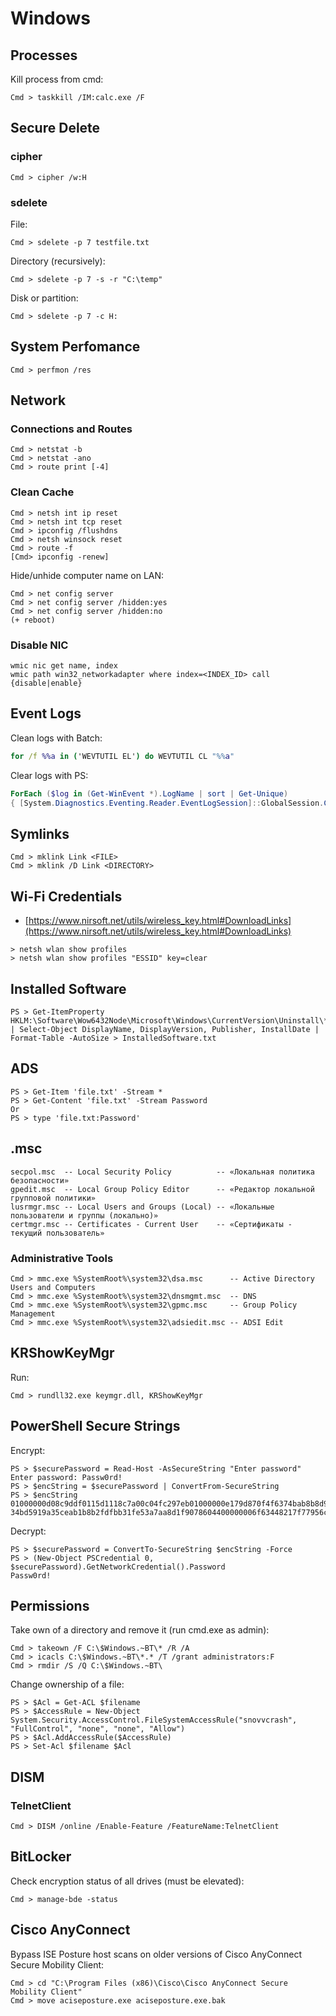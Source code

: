 # Windows




## Processes

Kill process from cmd:

```
Cmd > taskkill /IM:calc.exe /F
```




## Secure Delete



### cipher

```
Cmd > cipher /w:H
```



### sdelete

File:

```
Cmd > sdelete -p 7 testfile.txt
```

Directory (recursively):

```
Cmd > sdelete -p 7 -s -r "C:\temp"
```

Disk or partition:

```
Cmd > sdelete -p 7 -c H:
```




## System Perfomance

```
Cmd > perfmon /res
```




## Network



### Connections and Routes

```
Cmd > netstat -b
Cmd > netstat -ano
Cmd > route print [-4]
```



### Clean Cache

```
Cmd > netsh int ip reset
Cmd > netsh int tcp reset
Cmd > ipconfig /flushdns
Cmd > netsh winsock reset
Cmd > route -f
[Cmd> ipconfig -renew]
```

Hide/unhide computer name on LAN:

```
Cmd > net config server
Cmd > net config server /hidden:yes
Cmd > net config server /hidden:no
(+ reboot)
```



### Disable NIC

```
wmic nic get name, index
wmic path win32_networkadapter where index=<INDEX_ID> call {disable|enable}
```


## Event Logs

Clean logs with Batch:

```bat
for /f %%a in ('WEVTUTIL EL') do WEVTUTIL CL "%%a"
```

Clear logs with PS:

```powershell
ForEach ($log in (Get-WinEvent *).LogName | sort | Get-Unique)
{ [System.Diagnostics.Eventing.Reader.EventLogSession]::GlobalSession.ClearLog($log) }
```




## Symlinks

```
Cmd > mklink Link <FILE>
Cmd > mklink /D Link <DIRECTORY>
```




## Wi-Fi Credentials

* [https://www.nirsoft.net/utils/wireless_key.html#DownloadLinks](https://www.nirsoft.net/utils/wireless_key.html#DownloadLinks)

```
> netsh wlan show profiles
> netsh wlan show profiles "ESSID" key=clear
```




## Installed Software

```
PS > Get-ItemProperty HKLM:\Software\Wow6432Node\Microsoft\Windows\CurrentVersion\Uninstall\* | Select-Object DisplayName, DisplayVersion, Publisher, InstallDate | Format-Table -AutoSize > InstalledSoftware.txt
```




## ADS

```
PS > Get-Item 'file.txt' -Stream *
PS > Get-Content 'file.txt' -Stream Password
Or
PS > type 'file.txt:Password'
```




## .msc

```
secpol.msc  -- Local Security Policy          -- «Локальная политика безопасности»
gpedit.msc  -- Local Group Policy Editor      -- «Редактор локальной групповой политики»
lusrmgr.msc -- Local Users and Groups (Local) -- «Локальные пользователи и группы (локально)»
certmgr.msc -- Certificates - Current User    -- «Сертификаты - текущий пользователь»
```



### Administrative Tools

```
Cmd > mmc.exe %SystemRoot%\system32\dsa.msc      -- Active Directory Users and Computers
Cmd > mmc.exe %SystemRoot%\system32\dnsmgmt.msc  -- DNS
Cmd > mmc.exe %SystemRoot%\system32\gpmc.msc     -- Group Policy Management
Cmd > mmc.exe %SystemRoot%\system32\adsiedit.msc -- ADSI Edit
```




## KRShowKeyMgr

Run:

```
Cmd > rundll32.exe keymgr.dll, KRShowKeyMgr
```




## PowerShell Secure Strings

Encrypt:

```
PS > $securePassword = Read-Host -AsSecureString "Enter password"  
Enter password: Passw0rd!
PS > $encString = $securePassword | ConvertFrom-SecureString
PS > $encString  
01000000d08c9ddf0115d1118c7a00c04fc297eb01000000e179d870f4f6374bab8b8d97c5375ed10000000002000000000010660000000100002000000053096b407f1bb14d6555203b96e0347a12267b69689f4ec6ca38f8533cd0feef000000000e8000000002000020000000d75f103a0d4fd550919f027815fb0fa242e9d5e57a4c25eec436b5e515ea274720000000765dee14954b7bd7d1  
34bd5919a35ceab1b8b2fdfbb31fe53a7aa8d1f9078604400000006f63448217f77956c05e0028dd92c2f2466d180b1cc35d05fb760f48e2c0cf125aac944cf099b9995dd6401facaa393d0f9b98ccf3f4daa1386910b8567e7635
```

Decrypt:

```
PS > $securePassword = ConvertTo-SecureString $encString -Force
PS > (New-Object PSCredential 0, $securePassword).GetNetworkCredential().Password  
Passw0rd!
```




## Permissions

Take own of a directory and remove it (run cmd.exe as admin):

```
Cmd > takeown /F C:\$Windows.~BT\* /R /A
Cmd > icacls C:\$Windows.~BT\*.* /T /grant administrators:F
Cmd > rmdir /S /Q C:\$Windows.~BT\
```

Change ownership of a file:

```
PS > $Acl = Get-ACL $filename
PS > $AccessRule = New-Object System.Security.AccessControl.FileSystemAccessRule("snovvcrash", "FullControl", "none", "none", "Allow")
PS > $Acl.AddAccessRule($AccessRule)
PS > Set-Acl $filename $Acl
```




## DISM



### TelnetClient

```
Cmd > DISM /online /Enable-Feature /FeatureName:TelnetClient
```




## BitLocker

Check encryption status of all drives (must be elevated):

```
Cmd > manage-bde -status
```




## Cisco AnyConnect

Bypass ISE Posture host scans on older versions of Cisco AnyConnect Secure Mobility Client:

```
Cmd > cd "C:\Program Files (x86)\Cisco\Cisco AnyConnect Secure Mobility Client"
Cmd > move aciseposture.exe aciseposture.exe.bak
```

